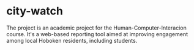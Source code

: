 # city-watch
The project is an academic project for the Human-Computer-Interacion course. It's a web-based reporting tool aimed at improving engagement among local Hoboken residents, including students.
